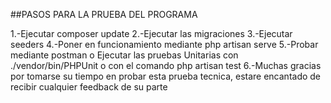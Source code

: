 ##PASOS PARA LA PRUEBA DEL PROGRAMA

1.-Ejecutar composer update
2.-Ejecutar las migraciones
3.-Ejecutar seeders
4.-Poner en funcionamiento mediante php artisan serve
5.-Probar mediante postman o Ejecutar las pruebas Unitarias con ./vendor/bin/PHPUnit o con el comando php artisan test
6.-Muchas gracias por tomarse su tiempo en probar esta prueba tecnica, estare encantado de recibir cualquier feedback de su parte
